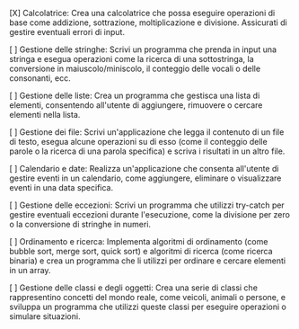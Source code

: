  [X] Calcolatrice: Crea una calcolatrice che possa eseguire operazioni di base come addizione, sottrazione, moltiplicazione e divisione. Assicurati di gestire eventuali errori di input.

 [ ] Gestione delle stringhe: Scrivi un programma che prenda in input una stringa e esegua operazioni come la ricerca di una sottostringa, la conversione in maiuscolo/miniscolo, il conteggio delle vocali o delle consonanti, ecc.

 [ ] Gestione delle liste: Crea un programma che gestisca una lista di elementi, consentendo all'utente di aggiungere, rimuovere o cercare elementi nella lista.

 [ ] Gestione dei file: Scrivi un'applicazione che legga il contenuto di un file di testo, esegua alcune operazioni su di esso (come il conteggio delle parole o la ricerca di una parola specifica) e scriva i risultati in un altro file.

 [ ] Calendario e date: Realizza un'applicazione che consenta all'utente di gestire eventi in un calendario, come aggiungere, eliminare o visualizzare eventi in una data specifica.

 [ ] Gestione delle eccezioni: Scrivi un programma che utilizzi try-catch per gestire eventuali eccezioni durante l'esecuzione, come la divisione per zero o la conversione di stringhe in numeri.

 [ ] Ordinamento e ricerca: Implementa algoritmi di ordinamento (come bubble sort, merge sort, quick sort) e algoritmi di ricerca (come ricerca binaria) e crea un programma che li utilizzi per ordinare e cercare elementi in un array.

 [ ] Gestione delle classi e degli oggetti: Crea una serie di classi che rappresentino concetti del mondo reale, come veicoli, animali o persone, e sviluppa un programma che utilizzi queste classi per eseguire operazioni o simulare situazioni.